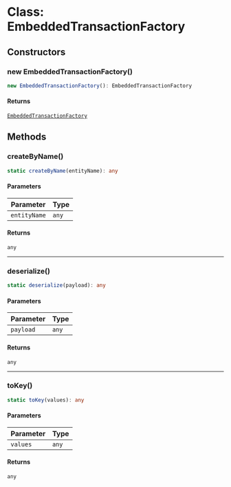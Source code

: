 # Class: EmbeddedTransactionFactory

## Constructors

### new EmbeddedTransactionFactory()

```ts
new EmbeddedTransactionFactory(): EmbeddedTransactionFactory
```

#### Returns

[`EmbeddedTransactionFactory`](EmbeddedTransactionFactory.md)

## Methods

### createByName()

```ts
static createByName(entityName): any
```

#### Parameters

| Parameter | Type |
| ------ | ------ |
| `entityName` | `any` |

#### Returns

`any`

***

### deserialize()

```ts
static deserialize(payload): any
```

#### Parameters

| Parameter | Type |
| ------ | ------ |
| `payload` | `any` |

#### Returns

`any`

***

### toKey()

```ts
static toKey(values): any
```

#### Parameters

| Parameter | Type |
| ------ | ------ |
| `values` | `any` |

#### Returns

`any`

